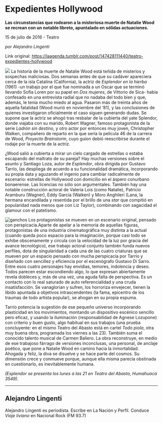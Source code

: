 # Expedientes Hollywood

**Las circunstancias que rodearon a la misteriosa muerte de Natalie Wood se recrean con un notable libreto, apuntalado en sólidas actuaciones.**

15 de julio de 2016 - Teatro

_por Alejandro Lingenti_

Link original: https://laagenda.tumblr.com/post/147428111440/teatro-expedientes-hollywood

![](https://64.media.tumblr.com/3451ba9fa369d6a59d6724e64523831d/tumblr_inline_pk0e6oeePd1t6q87u_500.jpg)
La historia de la muerte de Natalie Wood está teñida de misterios y sospechas maliciosas. Dos semanas antes de que su cadáver apareciera cerca de la isla Catalina (California), la actriz de *Esplendor en la hierba* (1961) -un trabajo por el que fue nominada a un Oscar que se terminó llevando Sofía Loren por su papel en *Dos mujeres*, de Vittorio de Sica- había confesado en una entrevista radial que no nadaba del todo bien y que, además, le tenía mucho miedo al agua. Pasaron más de treinta años de aquella fatalidad (Wood murió en noviembre del ‘81), y las conclusiones de quienes investigaron oficialmente el caso siguen generando dudas. Se supone que la actriz se ahogó tras resbalar de la cubierta del yate Splendor, donde viajaba con su marido, Robert Wagner, famoso protagonista de la serie *Ladrón sin destino*, y otro actor por entonces muy joven, Christopher Walken, compañero de reparto en la que sería la película 46 de la carrera de Wood, *Proyecto Brainstorm*, cuyo guion debió reescribirse durante el rodaje por la muerte de la actriz. 

¿Wood salió a cubierta a mirar un cielo cargado de estrellas o estaba escapando del maltrato de su pareja? Hay muchas versiones sobre el asunto y Santiago Loza, autor de *Esplendor*, obra dirigida por Gustavo Tarrío, las despliega de acuerdo a su funcionalidad dramática, incorporando su propia data y aguzando el ingenio para cambiar radicalmente de escenario: estrellas de Hollywood con domicilio en el áspero conurbano bonaerense. Las licencias no sólo son argumentales. También hay una notable construcción actoral de Valeria Lois (como Natalie), Patricio Aramburu (Wagner), Eddy García (Walken) y Moro Anghileri (Lana, la hermana encandilada y resentida por el brillo de una *star* que compitió en popularidad nada menos que con Liz Taylor), combinando con sagacidad el glamour con el patetismo. 

![ganchos](https://64.media.tumblr.com/3451ba9fa369d6a59d6724e64523831d/tumblr_inline_pk0e6oeePd1t6q87u_500.jpg) Los protagonistas se mueven en un escenario original, pensado con perspicacia.Aparte de apelar a la memoria de aquellas figuras, protagonistas de una industria cinematográfica muy distinta a la actual (cuando queda poco espacio para la imaginación, porque casi todo se exhibe obscenamente y circula con la velocidad de la luz por gracia del avance tecnológico), ese trabajo actoral conjunto también funda nuevos perfiles, dota de singularidad a cada una de las cuatro criaturas que se mueven por un espacio pensado con mucha perspicacia por Tarrío y diseñado con sencillez y eficiencia por el escenógrafo Gustavo Di Sarro. Entre esos cuatro personajes hay envidias, temores, indolencia y deseo. Todos parecen estar escondiendo algo, lo que expresan abiertamente revela dobleces y, más de una vez, una aguda falta de perspectiva. Es un contacto con lo real saturado de auto referencialidad y una cruda insatisfacción. Se vanaglorian y sufren, los horroriza envejecer, tienen la libido apuntada a objetivos intrascendentes (la fama, epicentro de los traumas de todo artista popular), se ahogan en su propia espuma. 

Tarrío potencia la sugestión de ese pequeño universo incorporando plasticidad en los movimientos, montando un dispositivo escénico sencillo pero eficaz, y usando la iluminación (responsabilidad de Agnese Lozupone) con criterio y buen gusto, algo habitual en sus trabajos (una prueba concluyente: en el mismo Teatro del Abasto está en cartel *Todo piola*, otra muy buena obra, programada los viernes a las 23). También suma el conocido talento musical de Carmen Baliero. La obra reconstruye, en medio de ese trabajoso fárrago de versiones inconclusas, una personal, de anclaje poético, que pone a Natalie Wood en camino hacia la inmortalidad. Ahogada y feliz, la diva se disuelve y se hace parte del cosmos. Su dimensión crece y conmueve porque, aunque ella misma parecía obstinada en cuestionarlo, es inevitablemente humana. 

  


*(Esplendor se presenta los lunes a las 21 en Teatro del Abasto, Humahuaca 3549).*

  




---

 Alejandro Lingenti
-------------------

 Alejandro Lingenti es periodista. Escribe en La Nación y Perfil. Conduce *Viaje liviano* en Nacional Rock (FM 93.7) 

